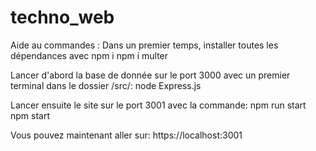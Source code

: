 # techno_web

Aide au commandes :
Dans un premier temps, installer toutes les dépendances avec
npm i
npm i multer

Lancer d'abord la base de donnée sur le port 3000 avec un premier terminal dans le dossier /src/:
node Express.js

Lancer ensuite le site sur le port 3001 avec la commande:
npm run start
npm start

Vous pouvez maintenant aller sur:
https://localhost:3001
